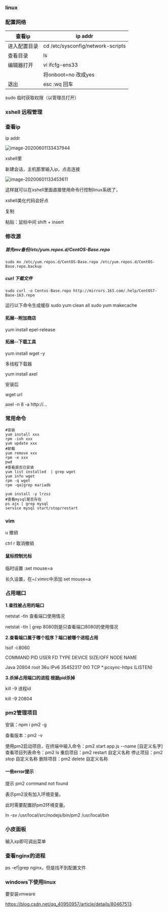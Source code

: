 ### linux

### 配置网络

| 查看ip       | ip addr                           |
| ------------ | --------------------------------- |
| 进入配置目录 | cd /etc/sysconfig/network-scripts |
| 查看目录     | ls                                |
| 编辑器打开   | vi ifcfg-ens33                    |
|              | 将onboot=no 改成yes               |
| 退出         | esc :wq 回车                      |



sudo 临时获取权限（以管理员打开）

### xshell 远程管理

### 查看ip 

ip addr

![image-20200601133437944](C:\Users\admin\AppData\Roaming\Typora\typora-user-images\image-20200601133437944.png)

xshell里

新建会话，主机那里输入ip，点击连接

![image-20200601133453611](C:\Users\admin\AppData\Roaming\Typora\typora-user-images\image-20200601133453611.png)

这样就可以在xshell里面直接使用命令行控制linux系统了，

xshell美化代码会好点

复制

粘贴：鼠标中间 shift + insert

### 修改源

##### 首先mv备份/etc/yum.repos.d/CentOS-Base.repo

```
sudo mv /etc/yum.repos.d/CentOS-Base.repo /etc/yum.repos.d/CentOS-Base.repo.backup
```

##### curl 下载文件

```
sudo curl -o Centos-Base.repo http://mirrors.163.com/.help/CentOS7-Base-163.repo
```
运行以下命令生成缓存
sudo yum clean all
sudo yum makecache

#### 拓展--附加商店

yum install epel-release

#### 拓展--下载工具

yum install wget -y

多线程下载器

yum install axel

安装后

wget url

axel -n 8 -a http://...

### 常用命令

```shell
#安装
yum install xxx
rpm -ivh xxx
yum update xxx
#卸载
yum remove xxx
rpm -e xxx
pwd
#查看是否已安装
yum list installed  | grep wget    
yum info wget
rpm -q wget
rpm -qa|grep mariadb

yum install -y lrzsz
#查看mysql是否存在
ps ajx | grep mysql
service mysql start/stop/restart

```

### vim

u 撤销

ctrl r 取消撤销

#### 鼠标控制光标

临时设置   :set mouse=a

长久设置，在~/.vimrc中添加 set mouse=a

### 占用端口

**1.查找被占用的端口**

netstat -tln 查看端口使用情况

netstat -tln | grep 8080则是只查看端口8080的使用情况



**2.查看端口属于哪个程序？端口被哪个进程占用**

lsof -i:8060

 COMMAND  PID  USER  FD  TYPE  DEVICE SIZE/OFF NODE NAME

Java  20804  root  36u IPv6 35452317   0t0 TCP *:pcsync-https (LISTEN)



**3.杀掉占用端口的进程 根据pid杀掉** 

kill -9 进程id 

kill -9 20804

### pm2管理项目

安装：npm i pm2 -g

查看版本：pm2 -v 

使用pm2启动项目，在终端中输入命令：pm2 start app.js --name [自定义名字]
查看项目列表命令：pm2 ls
重启项目：pm2 restart 自定义名称
停止项目：pm2 stop 自定义名称
删除项目：pm2 delete 自定义名称

#### 一些error提示

提示 pm2 command not found 

表示pm2没有加入环境变量。

此时需要配置好pm2环境变量。

ln -sv   /usr/local/src/nodejs/bin/pm2   /usr/local/bin

### 小皮面板

输入xp即可调出菜单

### 查看nginx的进程

ps -ef|grep nginx，但是找不到配置文件



### windows下使用linux

要安装vmware

https://blog.csdn.net/qq_40950957/article/details/80467513